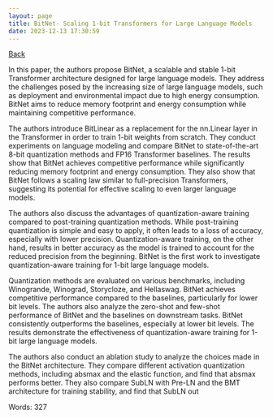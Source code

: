 ```yaml
---
layout: page
title: BitNet- Scaling 1-bit Transformers for Large Language Models
date: 2023-12-13 17:30:59
---
```


[Back](./)


In this paper, the authors propose BitNet, a scalable and stable 1-bit Transformer architecture designed for large language models. They address the challenges posed by the increasing size of large language models, such as deployment and environmental impact due to high energy consumption. BitNet aims to reduce memory footprint and energy consumption while maintaining competitive performance.

The authors introduce BitLinear as a replacement for the nn.Linear layer in the Transformer in order to train 1-bit weights from scratch. They conduct experiments on language modeling and compare BitNet to state-of-the-art 8-bit quantization methods and FP16 Transformer baselines. The results show that BitNet achieves competitive performance while significantly reducing memory footprint and energy consumption. They also show that BitNet follows a scaling law similar to full-precision Transformers, suggesting its potential for effective scaling to even larger language models.

The authors also discuss the advantages of quantization-aware training compared to post-training quantization methods. While post-training quantization is simple and easy to apply, it often leads to a loss of accuracy, especially with lower precision. Quantization-aware training, on the other hand, results in better accuracy as the model is trained to account for the reduced precision from the beginning. BitNet is the first work to investigate quantization-aware training for 1-bit large language models.

Quantization methods are evaluated on various benchmarks, including Winogrande, Winograd, Storycloze, and Hellaswag. BitNet achieves competitive performance compared to the baselines, particularly for lower bit levels. The authors also analyze the zero-shot and few-shot performance of BitNet and the baselines on downstream tasks. BitNet consistently outperforms the baselines, especially at lower bit levels. The results demonstrate the effectiveness of quantization-aware training for 1-bit large language models.

The authors also conduct an ablation study to analyze the choices made in the BitNet architecture. They compare different activation quantization methods, including absmax and the elastic function, and find that absmax performs better. They also compare SubLN with Pre-LN and the BMT architecture for training stability, and find that SubLN out

Words: 327